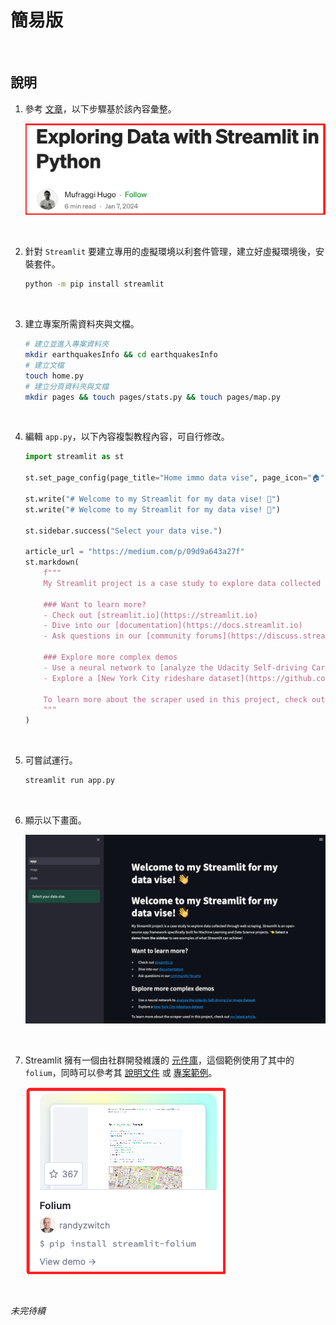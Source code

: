 # 簡易版

<br>

## 說明

1. 參考 [文章](https://medium.com/@hmufraggi/exploring-data-with-streamlit-in-python-89d4ea637c03)，以下步驟基於該內容彙整。

    ![](images/img_01.png)

<br>

2. 針對 `Streamlit` 要建立專用的虛擬環境以利套件管理，建立好虛擬環境後，安裝套件。

    ```bash
    python -m pip install streamlit
    ```

<br>

3. 建立專案所需資料夾與文檔。

    ```bash
    # 建立並進入專案資料夾
    mkdir earthquakesInfo && cd earthquakesInfo
    # 建立文檔
    touch home.py
    # 建立分頁資料夾與文檔
    mkdir pages && touch pages/stats.py && touch pages/map.py
    ```

<br>

4. 編輯 `app.py`，以下內容複製教程內容，可自行修改。

    ```python
    import streamlit as st

    st.set_page_config(page_title="Home immo data vise", page_icon="🏠")

    st.write("# Welcome to my Streamlit for my data vise! 👋")
    st.write("# Welcome to my Streamlit for my data vise! 👋")

    st.sidebar.success("Select your data vise.")

    article_url = "https://medium.com/p/09d9a643a27f"
    st.markdown(
        f"""
        My Streamlit project is a case study to explore data collected through web scraping. Streamlit is an open-source app framework specifically built for Machine Learning and Data Science projects. **👈 Select a demo from the sidebar** to see examples of what Streamlit can achieve!

        ### Want to learn more?
        - Check out [streamlit.io](https://streamlit.io)
        - Dive into our [documentation](https://docs.streamlit.io)
        - Ask questions in our [community forums](https://discuss.streamlit.io)

        ### Explore more complex demos
        - Use a neural network to [analyze the Udacity Self-driving Car Image Dataset](https://github.com/streamlit/demo-self-driving)
        - Explore a [New York City rideshare dataset](https://github.com/streamlit/demo-uber-nyc-pickups)

        To learn more about the scraper used in this project, check out [my latest article]({article_url}).
        """
    )
    ```

<br>

5. 可嘗試運行。

    ```bash
    streamlit run app.py
    ```

<br>

6. 顯示以下畫面。

    ![](images/img_02.png)

<br>

7. Streamlit 擁有一個由社群開發維護的 [元件庫](https://streamlit.io/components)，這個範例使用了其中的 `folium`，同時可以參考其 [說明文件](https://folium.streamlit.app/) 或 [專案範例](https://github.com/randyzwitch/streamlit-folium)。

    ![](images/img_03.png)

<br>

_未完待續_